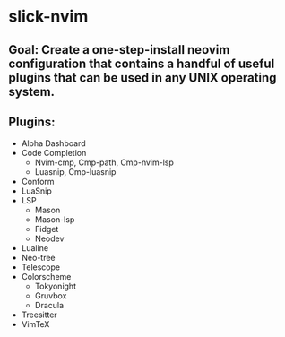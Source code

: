 # slick-nvim

## Goal: Create a one-step-install neovim configuration that contains a handful of useful plugins that can be used in any UNIX operating system.

## Plugins:
* Alpha Dashboard
* Code Completion
    - Nvim-cmp, Cmp-path, Cmp-nvim-lsp
    - Luasnip, Cmp-luasnip
* Conform
* LuaSnip
* LSP
    - Mason
    - Mason-lsp
    - Fidget
    - Neodev
* Lualine
* Neo-tree
* Telescope
* Colorscheme
    - Tokyonight
    - Gruvbox
    - Dracula
* Treesitter
* VimTeX
